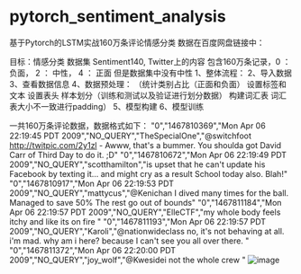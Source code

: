 # pytorch_sentiment_analysis
基于Pytorch的LSTM实战160万条评论情感分类
数据在百度网盘链接中：

目标：情感分类
数据集 Sentiment140, Twitter上的内容 包含160万条记录，0 ： 负面， 2 ： 中性， 4 ： 正面
但是数据集中没有中性
1、整体流程：
2、导入数据
3、查看数据信息
4、数据预处理：
（统计类别占比（正面和负面）
设置标签和文本
设置表头
样本划分（训练和测试以及验证进行划分数据）
构建词汇表
词汇表大小不一致进行padding）
5、模型构建
6、模型训练

一共160万条评论数据，数据格式如下： 
"0","1467810369","Mon Apr 06 22:19:45 PDT 2009","NO_QUERY","TheSpecialOne","@switchfoot http://twitpic.com/2y1zl - Awww, that's a bummer. You shoulda got David Carr of Third Day to do it. ;D" "0","1467810672","Mon Apr 06 22:19:49 PDT 2009","NO_QUERY","scotthamilton","is upset that he can't update his Facebook by texting it... and might cry as a result School today also. Blah!" "0","1467810917","Mon Apr 06 22:19:53 PDT 2009","NO_QUERY","mattycus","@Kenichan I dived many times for the ball. Managed to save 50% The rest go out of bounds" "0","1467811184","Mon Apr 06 22:19:57 PDT 2009","NO_QUERY","ElleCTF","my whole body feels itchy and like its on fire " "0","1467811193","Mon Apr 06 22:19:57 PDT 2009","NO_QUERY","Karoli","@nationwideclass no, it's not behaving at all. i'm mad. why am i here? because I can't see you all over there. " "0","1467811372","Mon Apr 06 22:20:00 PDT 2009","NO_QUERY","joy_wolf","@Kwesidei not the whole crew "
![image](https://user-images.githubusercontent.com/39480565/173888360-8c88d280-5016-413a-a731-5ee3774c0d56.png)
